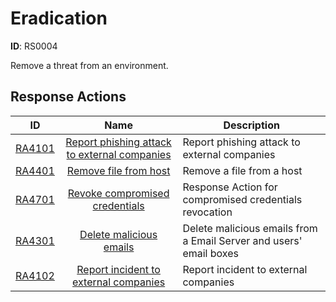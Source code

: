# Eradication 

**ID**: RS0004

Remove a threat from an environment.
## Response Actions

| ID    | Name     | Description |
|:-----:|:--------:|-------------|
| [RA4101](../Response_Actions/RA_4101_report_phishing_attack_to_external_companies.md) | [ Report phishing attack to external companies](../Response_Actions/RA_4101_report_phishing_attack_to_external_companies.md) | Report phishing attack to external companies |
| [RA4401](../Response_Actions/RA_4401_remove_file_from_host.md) | [ Remove file from host](../Response_Actions/RA_4401_remove_file_from_host.md) | Remove a file from a host |
| [RA4701](../Response_Actions/RA_4701_revoke_compromised_credentials.md) | [ Revoke compromised credentials](../Response_Actions/RA_4701_revoke_compromised_credentials.md) | Response Action for compromised credentials revocation |
| [RA4301](../Response_Actions/RA_4301_delete_malicious_emails.md) | [ Delete malicious emails](../Response_Actions/RA_4301_delete_malicious_emails.md) | Delete malicious emails from a Email Server and users' email boxes |
| [RA4102](../Response_Actions/RA_4102_report_incident_to_external_companies.md) | [ Report incident to external companies](../Response_Actions/RA_4102_report_incident_to_external_companies.md) | Report incident to external companies |